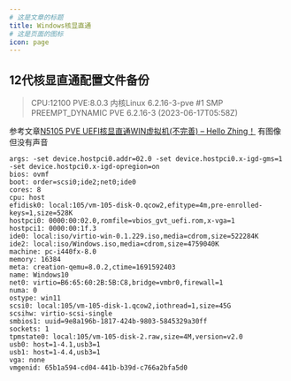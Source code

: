 ```yaml
---
# 这是文章的标题
title: Windows核显直通
# 这是页面的图标
icon: page
---
```

## 12代核显直通配置文件备份
> CPU:12100 
> PVE:8.0.3
> 内核Linux 6.2.16-3-pve #1 SMP PREEMPT_DYNAMIC PVE 6.2.16-3 (2023-06-17T05:58Z)    

参考文章[N5105 PVE UEFI核显直通WIN虚拟机(不完善) – Hello Zhing！](https://zhing.fun/n5105_igpupt/)
有图像但没有声音
```config
args: -set device.hostpci0.addr=02.0 -set device.hostpci0.x-igd-gms=1 -set device.hostpci0.x-igd-opregion=on
bios: ovmf
boot: order=scsi0;ide2;net0;ide0
cores: 8
cpu: host
efidisk0: local:105/vm-105-disk-0.qcow2,efitype=4m,pre-enrolled-keys=1,size=528K
hostpci0: 0000:00:02.0,romfile=vbios_gvt_uefi.rom,x-vga=1
hostpci1: 0000:00:1f.3
ide0: local:iso/virtio-win-0.1.229.iso,media=cdrom,size=522284K
ide2: local:iso/Windows.iso,media=cdrom,size=4759040K
machine: pc-i440fx-8.0
memory: 16384
meta: creation-qemu=8.0.2,ctime=1691592403
name: Windows10
net0: virtio=B6:65:60:2B:5B:C8,bridge=vmbr0,firewall=1
numa: 0
ostype: win11
scsi0: local:105/vm-105-disk-1.qcow2,iothread=1,size=45G
scsihw: virtio-scsi-single
smbios1: uuid=9e8a196b-1817-424b-9803-5845329a30ff
sockets: 1
tpmstate0: local:105/vm-105-disk-2.raw,size=4M,version=v2.0
usb0: host=1-4.1,usb3=1
usb1: host=1-4.4,usb3=1
vga: none
vmgenid: 65b1a594-cd04-441b-b39d-c766a2bfa5d0
```